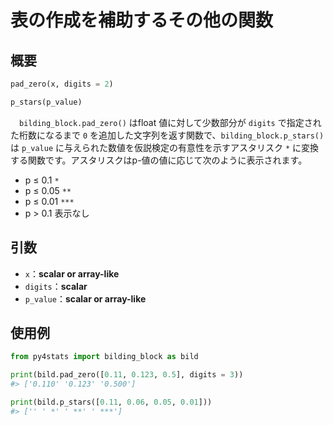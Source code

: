 # 表の作成を補助するその他の関数

## 概要

``` python
pad_zero(x, digits = 2)

p_stars(p_value)
```

　`bilding_block.pad_zero()` はfloat 値に対して少数部分が `digits` で指定された桁数になるまで `0` を追加した文字列を返す関数で、`bilding_block.p_stars()` は `p_value` に与えられた数値を仮説検定の有意性を示すアスタリスク `*` に変換する関数です。アスタリスクはp-値の値に応じて次のように表示されます。

- p ≤ 0.1 `*`
- p ≤ 0.05 `**`
- p ≤ 0.01 `***`
- p > 0.1 表示なし

## 引数

- `x`：**scalar or array-like**</br>
- `digits`：**scalar**</br>
- `p_value`：**scalar or array-like**</br>

## 使用例

``` python
from py4stats import bilding_block as bild

print(bild.pad_zero([0.11, 0.123, 0.5], digits = 3))
#> ['0.110' '0.123' '0.500']

print(bild.p_stars([0.11, 0.06, 0.05, 0.01]))
#> ['' ' *' ' **' ' ***']
```
